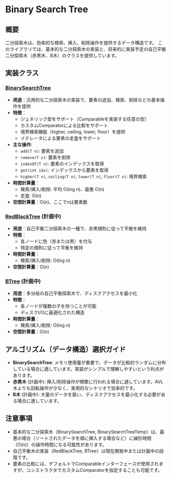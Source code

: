# Binary Search Tree

## 概要

二分探索木は、効率的な検索、挿入、削除操作を提供するデータ構造です。
このライブラリでは、基本的な二分探索木の実装と、将来的に実装予定の自己平衡二分探索木（赤黒木、B木）のクラスを提供しています。

## 実装クラス

### [BinarySearchTree](./src/BinarySearchTree.java)

- **用途**：汎用的な二分探索木の実装で、要素の追加、検索、削除などの基本操作を提供
- **特徴**：
	- ジェネリック型をサポート（Comparable<T>を実装する任意の型）
	- カスタムComparatorによる比較をサポート
	- 境界検索機能（higher, ceiling, lower, floor）を提供
	- イテレータによる要素の走査をサポート
- **主な操作**:
	- `add(T n)`: 要素を追加
	- `remove(T n)`: 要素を削除
	- `indexOf(T n)`: 要素のインデックスを取得
	- `get(int idx)`: インデックスから要素を取得
	- `higher(T n)`, `ceiling(T n)`, `lower(T n)`, `floor(T n)`: 境界検索
- **時間計算量**：
	- 検索/挿入/削除: 平均 O(log n)、最悪 O(n)
	- 走査: O(n)
- **空間計算量**：O(n)、ここでnは要素数

### [RedBlackTree](./src/RedBlackTree.java) (計画中)

- **用途**：自己平衡二分探索木の一種で、赤黒規則に従って平衡を維持
- **特徴**：
	- 各ノードに色（赤または黒）を付与
	- 特定の規則に従って平衡を維持
- **時間計算量**：
	- 検索/挿入/削除: O(log n)
- **空間計算量**：O(n)

### [BTree](./src/BTree.java) (計画中)

- **用途**：多分岐の自己平衡探索木で、ディスクアクセスを最小化
- **特徴**：
	- 各ノードが複数の子を持つことが可能
	- ディスクI/Oに最適化された構造
- **時間計算量**：
	- 検索/挿入/削除: O(log n)
- **空間計算量**：O(n)

## アルゴリズム（データ構造）選択ガイド

- **BinarySearchTree**: メモリ使用量が重要で、データが比較的ランダムに分布している場合に適しています。実装がシンプルで理解しやすいという利点があります。
- **赤黒木** (計画中): 挿入/削除操作が頻繁に行われる場合に適しています。AVL木よりも回転操作が少なく、実用的なシナリオで効率的です。
- **B木** (計画中): 大量のデータを扱い、ディスクアクセスを最小化する必要がある場合に適しています。

## 注意事項

- 基本的な二分探索木（BinarySearchTree,
	BinarySearchTreeTemp）は、最悪の場合（ソートされたデータを順に挿入する場合など）に線形時間（O(n)）の操作時間になる可能性があります。
- 自己平衡木の実装（RedBlackTree, BTree）は現在開発中または計画中の段階です。
- 要素の比較には、デフォルトでComparable<T>インターフェースが使用されますが、コンストラクタでカスタムComparatorを指定することも可能です。